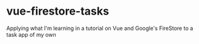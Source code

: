 # vue-firestore-tasks
Applying what I'm learning in a tutorial on Vue and Google's FireStore to a task app of my own
